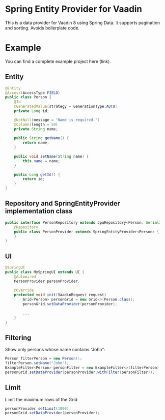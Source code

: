 # Spring Entity Provider for Vaadin

This is a data provider for Vaadin 8 using Spring Data. It supports pagination and sorting. Avoids boilerplate code.

# Example

You can find a complete example project here (link).

## Entity

```java
@Entity
@Access(AccessType.FIELD)
public class Person {
    @Id
    @GeneratedValue(strategy = GenerationType.AUTO)
    private Long id;

    @NotNull(message = "Name is required.")
    @Column(length = 50)
    private String name;
    
    public String getName() {
        return name;
    }
    
    public void setName(String name) {
        this.name = name;
    }

    public Long getId() {
        return id;
    }
}
```

## Repository and SpringEntityProvider implementation class

```java
public interface PersonRepository extends JpaRepository<Person, Serializable> {
    @Repository
    public class PersonProvider extends SpringEntityProvider<Person> {
    }
}
```

## UI

```java
@SpringUI
public class MySpringUI extends UI {
    @Autowired
    PersonProvider personProvider;
    
    @Override
    protected void init(VaadinRequest request) 
        Grid<Person> personGrid = new Grid<>(Person.class);
        personGrid.setDataProvider(personProvider);
        
        ...
    }
}
```

## Filtering

Show only persons whose name contains "John":
```java
Person filterPerson = new Person();
filterPerson.setName("John");
ExampleFilter<Person> personFilter = new ExampleFilter<>(filterPerson);
personGrid.setDataProvider(personProvider.withFilter(personFilter));
```

## Limit

Limit the maximum rows of the Grid:
```java
personProvider.setLimit(1000);
personGrid.setDataProvider(personProvider);
```

